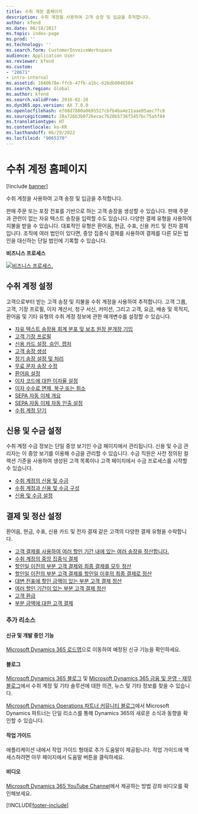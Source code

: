 ```yaml
---
title: 수취 계정 홈페이지
description: 수취 계정을 사용하여 고객 송장 및 입금을 추적합니다.
author: kfend
ms.date: 08/18/2017
ms.topic: index-page
ms.prod: ''
ms.technology: ''
ms.search.form: CustomerInvoiceWorkspace
audience: Application User
ms.reviewer: kfend
ms.custom:
- "20671"
- intro-internal
ms.assetid: 1040678e-ffcb-47fb-a1bc-626db8046504
ms.search.region: Global
ms.author: kfend
ms.search.validFrom: 2016-02-28
ms.dyn365.ops.version: AX 7.0.0
ms.openlocfilehash: ef08d7880a0695527cbfb4ba4e11aae05aec7fc8
ms.sourcegitcommit: 28a726b3b0726ecac7620b5736f5457bc75a5f84
ms.translationtype: HT
ms.contentlocale: ko-KR
ms.lasthandoff: 06/29/2022
ms.locfileid: "9065370"
---
```

# <a name="accounts-receivable-home-page"></a>수취 계정 홈페이지

[!include [banner](../includes/banner.md)]

수취 계정을 사용하여 고객 송장 및 입금을 추적합니다. 

판매 주문 또는 포장 전표를 기반으로 하는 고객 송장을 생성할 수 있습니다. 판매 주문과 관련이 없는 자유 텍스트 송장을 입력할 수도 있습니다. 다양한 결제 유형을 사용하여 지불을 받을 수 있습니다. 대표적인 유형은 환어음, 현금, 수표, 신용 카드 및 전자 결제입니다. 조직에 여러 법인이 있다면, 중앙 집중식 결제를 사용하여 결제를 다른 모든 법인을 대신하는 단일 법인에 기록할 수 있습니다.


**비즈니스 프로세스**

[![비즈니스 프로세스.](./media/AR-process.PNG)](./media/AR-process.PNG)

## <a name="set-up-accounts-receivable"></a>수취 계정 설정

고객으로부터 받는 고객 송장 및 지불을 수취 계정을 사용하여 추적합니다. 고객 그룹, 고객, 기장 프로필, 이자 계산서, 청구 서신, 커미션, 그리고 고객, 요금, 배송 및 목적지, 환어음 및 기타 유형의 수취 계정 정보에 관한 매개변수를 설정할 수 있습니다. 

- [자유 텍스트 송장용 회계 분포 및 보조 원장 분개장 기입](accounting-distributions-subledger-journal-entries-free-text-invoices.md)
- [고객 기장 프로필](customer-posting-profiles.md)
- [신용 카드 설정, 승인, 캡처](credit-card-authorizations.md)
- [고객 송장 생성](configure-customer-invoices.md)
- [정기 송장 설정 및 처리](set-up-process-recurring-invoices.md)
- [무료 문자 송장 수정](correct-free-text-invoice.md)
- [환어음 설정](set-up-bills-exchange.md)
- [이자 코드에 대한 이자율 설정](set-up-interest-rates-interest-code.md)
- [이자 수수료 면제, 복구 또는 취소](waive-reinstate-reverse-interest-fees.md)
- [SEPA 자동 이체 개요](sepa-direct-debit-overview.md)
- [SEPA 자동 이체 자동 인출 설정](sepa-direct-debit-mandate.md)
- [수취 계정 닫기](close-accounts-receivable.md)
    
## <a name="set-up-credit-and-collections"></a>신용 및 수금 설정

수취 계정 수금 정보는 단일 중앙 보기인 수금 페이지에서 관리됩니다. 신용 및 수금 관리자는 이 중앙 보기를 이용해 수금을 관리할 수 있습니다. 수금 직원은 사전 정의된 컬렉션 기준을 사용하여 생성된 고객 목록이나 고객 페이지에서 수금 프로세스를 시작할 수 있습니다.

- [수취 계정의 신용 및 수금](collections-credit-accounts-receivable.md)
- [수취 계정과 신용 및 수금 구성](accounts-receivables-set-up-overview.md)
- [신용 및 수금 설정](set-up-collections.md)

## <a name="set-up-payments-and-settlements"></a>결제 및 정산 설정

환어음, 현금, 수표, 신용 카드 및 전자 결재 같은 고객의 다양한 결제 유형을 수락합니다. 

- [고객 결제를 사용하여 여러 할인 기간 내에 있는 여러 송장을 정산합니다.](customer-payment-settle-multiple-invoices-multiple-discount-periods.md)
- [수취 계정의 중앙 집중식 결제](centralized-payments-accounts-receivable.md)
- [할인일 이전의 부분 고객 결제와 최종 결제를 모두 정산](../accounts-payable/settle-partial-customer-payment-or-final-payment-before-discount.md)
- [할인일 이전의 부분 고객 결제를 할인일 이후의 최종 결제로 정산](settle-partial-customer-payment-before-discount-or-final-payment-after.md)
- [대변 전표에 할인 금액이 있는 부분 고객 결제 정산](settle-partial-customer-payment-discounts-credit-notes.md)
- [여러 할인 기간이 있는 부분 고객 결제 정산](settle-partial-customer-payment-multiple-discount-periods.md)
- [고객 환급](reimburse-customers.md)
- [부분 금액에 대한 고객 결제](customer-payments-partial-amount.md)
   
### <a name="additional-resources"></a>추가 리소스

#### <a name="whats-new-and-in-development"></a>신규 및 개발 중인 기능

[Microsoft Dynamics 365 로드맵](/dynamics365/release-plans/)으로 이동하여 예정된 신규 기능을 확인하세요. 

#### <a name="blogs"></a>블로그

[Microsoft Dynamics 365 블로그](https://community.dynamics.com/b/msftdynamicsblog?c=Enterprise) 및 [Microsoft Dynamics 365 금융 및 운영 - 재무 블로그](https://community.dynamics.com/365/financeandoperations/b/financials)에서 수취 계정 및 기타 솔루션에 대한 의견, 뉴스 및 기타 정보를 찾을 수 있습니다.

[Microsoft Dynamics Operations 파트너 커뮤니티 블로그](https://community.dynamics.com/partner/b/operationspartnercommunityblog)에서 Microsoft Dynamics 파트너는 단일 리소스를 통해 Dynamics 365의 새로운 소식과 동향을 확인할 수 있습니다.

#### <a name="task-guides"></a>작업 가이드
애플리케이션 내에서 작업 가이드 형태로 추가 도움말이 제공됩니다. 작업 가이드에 액세스하려면 아무 페이지에서 도움말 버튼을 클릭하세요.

#### <a name="videos"></a>비디오

[Microsoft Dynamics 365 YouTube Channel](https://www.youtube.com/channel/UCJGCg4rB3QSs8y_1FquelBQ)에서 제공하는 방법 강좌 비디오를 확인해보세요.









[!INCLUDE[footer-include](../../includes/footer-banner.md)]

